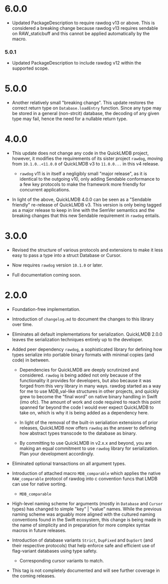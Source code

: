 # 6.0.0

- Updated PackageDescription to require rawdog v13 or above. This is considered a breaking change because rawdog v13 requires sendable on RAW_staticbuff and this cannot be applied automatically by the macro.

### 5.0.1

- Updated PackageDescription to include rawdog v12 within the supported scope.

# 5.0.0

- Another relatively small "breaking change". This update restores the correct return type on `Database.loadEntry` function. Since any type may be stored in a general (non-strcit) database, the decoding of any given type may fail, hence the need for a nullable return type.

# 4.0.0

- This update does not change any code in the QuickLMDB project, however, it modifies the requirements of its sister project `rawdog`, moving from `10.1.0..<11.0.0` of QuickLMDB v3 to `11.0.0...` in this v4 release.

	- `rawdog` v11 is in itself a negligibly small "major release", as it is identical to the outgoing v10, only adding Sendable conformance to a few key protocols to make the framework more friendly for concurrent applications.

- In light of the above, QuickLMDB 4.0.0 can be seen as a "Sendable friendly" re-release of QuickLMDB v3. This version is only being tagged as a major release to keep in line with the SemVer semantics and the breaking changes that this new Sendable requirement in `rawdog` entails.

# 3.0.0

- Revised the structure of various protocols and extensions to make it less easy to pass a type into a struct Database or Cursor.

- Now requires ``rawdog`` version `10.1.0` or later.

- Full documentation coming soon.

# 2.0.0

- Foundation-free implementation.

- Introduction of ``changelog.md`` to document the changes to this library over time.

- Eliminates all default implementations for serialization. QuickLMDB 2.0.0 leaves the serialization techniques entirely up to the developer.

- Added peer dependency ``rawdog``, a sophisticated library for defining how types serialize into portable binary formats with minimal copies (and code) in between.

	- Dependencies for QuickLMDB are deeply scrutinized and considered. ``rawdog`` is being added not only because of the functionality it provides for developers, but also because it was forged from this very library in many ways. rawdog started as a way for me to use MDB_val-like structures in other projects, and quickly grew to become the "final word" on native binary handling in Swift (imo ofc). The amount of work and code required to reach this point spanned far beyond the code I would ever expect QuickLMDB to take on, which is why it is being added as a dependency here.

	- In light of the removal of the built-in serialiation extensions of prior releases, QuickLMDB now offers ``rawdog`` as the answer to defining how abstract types transcode to the database as binary.

	- By committing to use QuickLMDB in v2.x.x and beyond, you are making an equal commitment to use ``rawdog`` library for serialization. Plan your development accordingly.

- Eliminated optional transactions on all argument types.

- Introduction of attached macro ``MDB_comparable`` which applies the native ``RAW_comparable`` protocol of rawdog into c convention funcs that LMDB can use for native sorting.

	- ``MDB_comparable``

- High-level naming scheme for arguments (mostly in ``Database`` and ``Cursor`` types) has changed to simple "key" | "value" names. While the previous naming scheme was arguably more aligned with the cultured naming conventions found in the Swift ecosystem, this change is being made in the name of simplicity and in preparation for more complex syntax macros in future releases.

- Introduction of database variants `Strict`, `DupFixed` and `DupSort` (and their respective protocols) that help enforce safe and efficient use of flag-variant databases using type safety.

	- Corresponding cursor variants to match.

- This tag is not completely documented and will see further coverage in the coming releases.